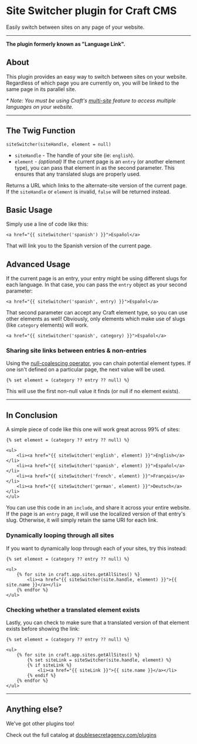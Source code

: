 Site Switcher plugin for Craft CMS
==================================

Easily switch between sites on any page of your website.

***

**The plugin formerly known as "Language Link".**

## About

This plugin provides an easy way to switch between sites on your website. Regardless of which page you are currently on, you will be linked to the same page in its parallel site.

_* Note: You must be using Craft's [multi-site](https://craftcms.com/features/all#multi-site) feature to access multiple languages on your website._

***

## The Twig Function

```twig
siteSwitcher(siteHandle, element = null)
```

 - `siteHandle` - The handle of your site (ie: `english`).
 - `element` - _(optional)_ If the current page is an `entry` (or another element type), you can pass that element in as the second parameter. This ensures that any translated slugs are properly used.

Returns a URL which links to the alternate-site version of the current page. If the `siteHandle` or `element` is invalid, `false` will be returned instead.

## Basic Usage

Simply use a line of code like this:

```twig
<a href="{{ siteSwitcher('spanish') }}">Español</a>
```

That will link you to the Spanish version of the current page.

## Advanced Usage

If the current page is an entry, your entry might be using different slugs for each language. In that case, you can pass the `entry` object as your second parameter:

```twig
<a href="{{ siteSwitcher('spanish', entry) }}">Español</a>
```

That second parameter can accept any Craft element type, so you can use other elements as well! Obviously, only elements which make use of slugs (like `category` elements) will work.

```twig
<a href="{{ siteSwitcher('spanish', category) }}">Español</a>
```

### Sharing site links between entries & non-entries

Using the [null-coalescing operator](https://twig.symfony.com/doc/2.x/templates.html#other-operators), you can chain potential element types. If one isn't defined on a particular page, the next value will be used.

```twig
{% set element = (category ?? entry ?? null) %}
```

This will use the first non-null value it finds (or null if no element exists).

***

## In Conclusion

A simple piece of code like this one will work great across 99% of sites:

```twig
{% set element = (category ?? entry ?? null) %}

<ul>
    <li><a href="{{ siteSwitcher('english', element) }}">English</a></li>
    <li><a href="{{ siteSwitcher('spanish', element) }}">Español</a></li>
    <li><a href="{{ siteSwitcher('french', element) }}">Français</a></li>
    <li><a href="{{ siteSwitcher('german', element) }}">Deutsch</a></li>
</ul>
```

You can use this code in an `include`, and share it across your entire website. If the page is an `entry` page, it will use the localized version of that entry's slug. Otherwise, it will simply retain the same URI for each link.

### Dynamically looping through all sites

If you want to dynamically loop through each of your sites, try this instead:

```twig
{% set element = (category ?? entry ?? null) %}

<ul>
    {% for site in craft.app.sites.getAllSites() %}
        <li><a href="{{ siteSwitcher(site.handle, element) }}">{{ site.name }}</a></li>
    {% endfor %}
</ul>
```

### Checking whether a translated element exists

Lastly, you can check to make sure that a translated version of that element exists before showing the link:

```twig
{% set element = (category ?? entry ?? null) %}

<ul>
    {% for site in craft.app.sites.getAllSites() %}
        {% set siteLink = siteSwitcher(site.handle, element) %}
        {% if siteLink %}
            <li><a href="{{ siteLink }}">{{ site.name }}</a></li>
        {% endif %}
    {% endfor %}
</ul>
```

***

## Anything else?

We've got other plugins too!

Check out the full catalog at [doublesecretagency.com/plugins](https://www.doublesecretagency.com/plugins)
